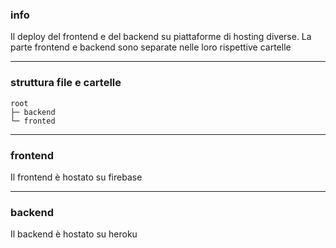 ### info

Il deploy del frontend e del backend su piattaforme di hosting diverse.
La parte frontend e backend sono separate nelle loro rispettive cartelle

---

### struttura file e cartelle

```
root
├─ backend
└─ fronted
```

---

### frontend

Il frontend è hostato su firebase

---

### backend

Il backend è hostato su heroku
